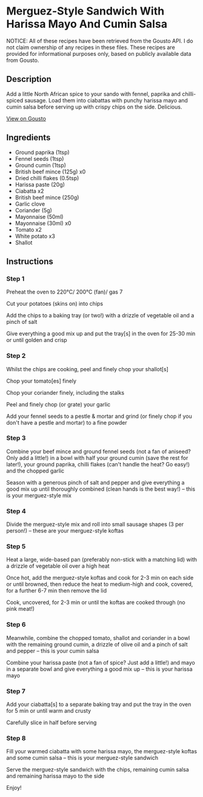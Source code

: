 # Merguez-Style Sandwich With Harissa Mayo And Cumin Salsa

NOTICE: All of these recipes have been retrieved from the Gousto API. I do not claim ownership of any recipes in these files. These recipes are provided for informational purposes only, based on publicly available data from Gousto.

## Description

Add a little North African spice to your sando with fennel, paprika and chilli-spiced sausage. Load them into ciabattas with punchy harissa mayo and cumin salsa before serving up with crispy chips on the side. Delicious. 

[View on Gousto](https://www.gousto.co.uk/recipes/cookbook/merguez-inspired-sandwich-with-harissa-mayo-and-cumin-salsa)

## Ingredients

- Ground paprika (1tsp)
- Fennel seeds (1tsp)
- Ground cumin (1tsp)
- British beef mince (125g) x0
- Dried chilli flakes (0.5tsp)
- Harissa paste (20g)
- Ciabatta x2
- British beef mince (250g)
- Garlic clove
- Coriander (5g)
- Mayonnaise (50ml)
- Mayonnaise (30ml) x0
- Tomato x2
- White potato x3
- Shallot

## Instructions


### Step 1

Preheat the oven to 220°C/ 200°C (fan)/ gas 7

Cut your potatoes (skins on) into chips

Add the chips to a baking tray (or two!) with a drizzle of vegetable oil and a pinch of salt

Give everything a good mix up and put the tray[s] in the oven for 25-30 min or until golden and crisp


### Step 2

Whilst the chips are cooking, peel and finely chop your shallot[s]

Chop your tomato[es] finely

Chop your coriander finely, including the stalks

Peel and finely chop (or grate) your garlic

Add your fennel seeds to a pestle & mortar and grind (or finely chop if you don't have a pestle and mortar) to a fine powder


### Step 3

Combine your beef mince and ground fennel seeds (not a fan of aniseed? Only add a little!) in a bowl with half your ground cumin (save the rest for later!), your ground paprika, chilli flakes (can't handle the heat? Go easy!) and the chopped garlic

Season with a generous pinch of salt and pepper and give everything a good mix up until thoroughly combined (clean hands is the best way!) – this is your merguez-style mix


### Step 4

Divide the merguez-style mix and roll into small sausage shapes (3 per person!) – these are your merguez-style koftas


### Step 5

Heat a large, wide-based pan (preferably non-stick with a matching lid) with a drizzle of vegetable oil over a high heat

Once hot, add the merguez-style koftas and cook for 2-3 min on each side or until browned, then reduce the heat to medium-high and cook, covered, for a further 6-7 min then remove the lid

Cook, uncovered, for 2-3 min or until the koftas are cooked through (no pink meat!)


### Step 6

Meanwhile, combine the chopped tomato, shallot and coriander in a bowl with the remaining ground cumin, a drizzle of olive oil and a pinch of salt and pepper – this is your cumin salsa

Combine your harissa paste (not a fan of spice? Just add a little!) and mayo in a separate bowl and give everything a good mix up – this is your harissa mayo


### Step 7

Add your ciabatta[s] to a separate baking tray and put the tray in the oven for 5 min or until warm and crusty

Carefully slice in half before serving

### Step 8

Fill your warmed ciabatta with some harissa mayo, the merguez-style koftas and some cumin salsa – this is your merguez-style sandwich

Serve the merguez-style sandwich with the chips, remaining cumin salsa and remaining harissa mayo to the side

Enjoy!

